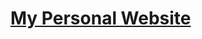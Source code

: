 # <a href="https://sammed-sankonatti.github.io/portfolio-1/" target="_blank">My Personal Website</a>

